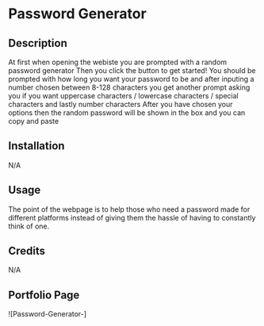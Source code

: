# Password Generator

## Description 

At first when opening the webiste you are prompted with a random password generator
Then you click the button to get started! 
You should be prompted with how long you want your password to be and after inputing a number chosen between 8-128 characters you get another prompt asking you if you want uppercase characters / lowercase characters / special characters and lastly number characters
After you have chosen your options then the random password will be shown in the box and you can copy and paste

## Installation

N/A

## Usage

The point of the webpage is to help those who need a password made for different platforms instead of giving them the hassle of having to constantly think of one. 

## Credits

N/A

## Portfolio Page

![Password-Generator-] 
